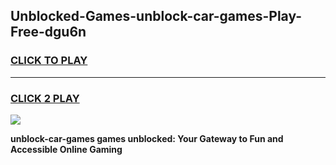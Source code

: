 
## Unblocked-Games-unblock-car-games-Play-Free-dgu6n
<h3>
<a href="https://premium76.site?title=unblock-car-games&ref=23A">CLICK TO PLAY</a></h3>
<hr>

<h3>
<a href="https://premium76.site?title=unblock-car-games&ref=23A">CLICK 2 PLAY</a>
  
</h3>

<a href="https://premium76.site?title=unblock-car-games&ref=23A"><img src="https://clearcache.store/games.png"></a>


**unblock-car-games games unblocked: Your Gateway to Fun and Accessible Online Gaming**

